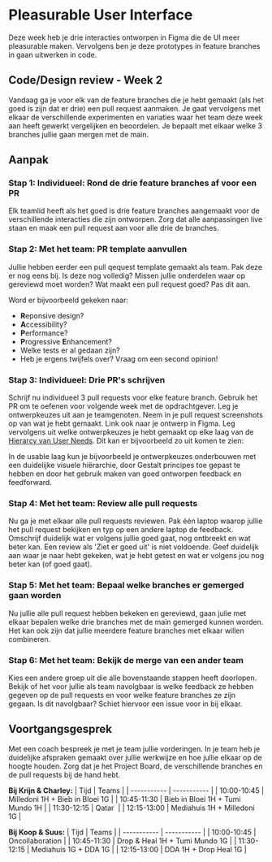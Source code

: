 # Pleasurable User Interface

Deze week heb je drie interacties ontworpen in Figma die de UI meer pleasurable maken. Vervolgens ben je deze prototypes in feature branches in gaan uitwerken in code.

## Code/Design review - Week 2
Vandaag ga je voor elk van de feature branches die je hebt gemaakt (als het goed is zijn dat er drie) een pull request aanmaken. Je gaat vervolgens met elkaar de verschillende experimenten en variaties waar het team deze week aan heeft gewerkt vergelijken en beoordelen. Je bepaalt met elkaar welke 3 branches jullie gaan mergen met de main.  

## Aanpak

### **Stap 1: Individueel: Rond de drie feature branches af voor een PR**

Elk teamlid heeft als het goed is drie feature branches aangemaakt voor de verschillende interacties die zijn ontworpen. Zorg dat alle aanpassingen live staan en maak een pull request aan voor alle drie de branches. 


### **Stap 2: Met het team: PR template aanvullen**
Jullie hebben eerder een pull qequest template gemaakt als team. Pak deze er nog eens bij. Is deze nog volledig? Missen jullie onderdelen waar op gereviewd moet worden? Wat maakt een pull request goed? Pas dit aan. 

Word er bijvoorbeeld gekeken naar:
- **R**eponsive design?
- **A**ccessibility?
- **P**erformance?
- **P**rogressive **E**nhancement?
- Welke tests er al gedaan zijn?
- Heb je ergens twijfels over? Vraag om een second opinion! 


### **Stap 3: Individueel: Drie PR's schrijven**
Schrijf nu individueel 3 pull requests voor elke feature branch. Gebruik het PR om te oefenen voor volgende week met de opdrachtgever. Leg je ontwerpkeuzes uit aan je teamgenoten. Neem in je pull request screenshots op van wat je hebt gemaakt. Link ook naar je ontwerp in Figma. Leg vervolgens uit welke ontwerpkeuzes je hebt gemaakt op elke laag van de [Hierarcy van User Needs](https://github.com/fdnd-task/pleasurable-ui/blob/main/docs/pleasurable-is-in-the-details.md#hierarchy-of-user-needs). Dit kan er bijvoorbeeld zo uit komen te zien:

In de usable laag kun je bijvoorbeeld je ontwerpkeuzes onderbouwen met een duidelijke visuele hiërarchie, door Gestalt principes toe gepast te hebben en door het gebruik maken van goed ontworpen feedback en feedforward.


### **Stap 4: Met het team: Review alle pull requests**
Nu ga je met elkaar alle pull requests reviewen. Pak één laptop waarop jullie het pull request bekijken en typ op een andere laptop de feedback. Omschrijf duidelijk wat er volgens jullie goed gaat, nog ontbreekt en wat beter kan. Een review als 'Ziet er goed uit' is niet voldoende. Geef duidelijk aan waar je naar hebt gekeken, wat je hebt getest en wat er volgens jou nog beter kan (of goed gaat). 


### **Stap 5: Met het team: Bepaal welke branches er gemerged gaan worden**
Nu jullie alle pull request hebben bekeken en gereviewd, gaan julie met elkaar bepalen welke drie branches met de main gemerged kunnen worden. Het kan ook zijn dat jullie meerdere feature branches met elkaar willen combineren.  


### **Stap 6: Met het team: Bekijk de merge van een ander team**
Kies een andere groep uit die alle bovenstaande stappen heeft doorlopen. Bekijk of het voor jullie als team navolgbaar is welke feedback ze hebben gegeven op de pull requests en voor welke feature branches ze zijn gegaan. Is dit navolgbaar? Schiet hiervoor een issue voor in bij elkaar. 


## Voortgangsgesprek 
Met een coach bespreek je met je team jullie vorderingen. In je team heb je duidelijke afspraken gemaakt over jullie werkwijze en hoe jullie elkaar op de hoogte houden. Zorg dat je het Project Board, de verschillende branches en de pull requests bij de hand hebt. 

**Bij Krijn & Charley:**
| Tijd     | Teams |
| ----------- | ----------- |
| 10:00-10:45  | Milledoni 1H	+ Bieb in Bloei 1G    |
| 10:45-11:30  | Bieb in Bloei 1H	+ Tumi Mundo 1H  |
| 11:30-12:15  | Qatar      |
| 12:15-13:00  | Mediahuis 1H	+ Milledoni 1G  |

**Bij Koop & Suus:**
| Tijd     | Teams |
| ----------- | ----------- |
| 10:00-10:45  | Oncollaboration    |
| 10:45-11:30  | Drop & Heal 1H	+ Tumi Mundo 1G   |
| 11:30-12:15  | Mediahuis 1G	+ DDA 1G    |
| 12:15-13:00  | DDA 1H	 + Drop Heal 1G  |


